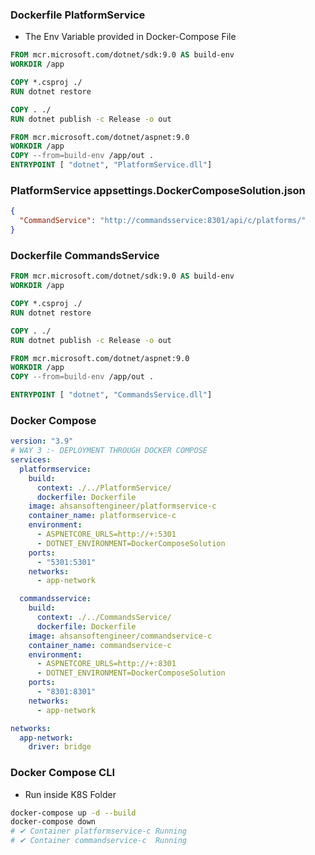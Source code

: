 ### Dockerfile PlatformService
- The Env Variable provided in Docker-Compose File
```dockerfile
FROM mcr.microsoft.com/dotnet/sdk:9.0 AS build-env
WORKDIR /app

COPY *.csproj ./
RUN dotnet restore

COPY . ./
RUN dotnet publish -c Release -o out

FROM mcr.microsoft.com/dotnet/aspnet:9.0
WORKDIR /app
COPY --from=build-env /app/out .
ENTRYPOINT [ "dotnet", "PlatformService.dll"]
```
### PlatformService appsettings.DockerComposeSolution.json
```json
{
  "CommandService": "http://commandsservice:8301/api/c/platforms/"
}
```
### Dockerfile CommandsService
```dockerfile
FROM mcr.microsoft.com/dotnet/sdk:9.0 AS build-env
WORKDIR /app

COPY *.csproj ./
RUN dotnet restore

COPY . ./
RUN dotnet publish -c Release -o out

FROM mcr.microsoft.com/dotnet/aspnet:9.0
WORKDIR /app
COPY --from=build-env /app/out .

ENTRYPOINT [ "dotnet", "CommandsService.dll"]
```
### Docker Compose
```yml
version: "3.9"
# WAY 3 :- DEPLOYMENT THROUGH DOCKER COMPOSE
services:
  platformservice:
    build:
      context: ./../PlatformService/
      dockerfile: Dockerfile
    image: ahsansoftengineer/platformservice-c
    container_name: platformservice-c
    environment:
      - ASPNETCORE_URLS=http://+:5301
      - DOTNET_ENVIRONMENT=DockerComposeSolution
    ports:
      - "5301:5301" 
    networks:
      - app-network

  commandsservice:
    build:
      context: ./../CommandsService/
      dockerfile: Dockerfile
    image: ahsansoftengineer/commandservice-c
    container_name: commandservice-c
    environment:
      - ASPNETCORE_URLS=http://+:8301
      - DOTNET_ENVIRONMENT=DockerComposeSolution
    ports:
      - "8301:8301"
    networks:
      - app-network

networks:
  app-network:
    driver: bridge
```

### Docker Compose CLI
- Run inside K8S Folder
```bash
docker-compose up -d --build 
docker-compose down
# ✔ Container platformservice-c Running
# ✔ Container commandservice-c  Running  
```